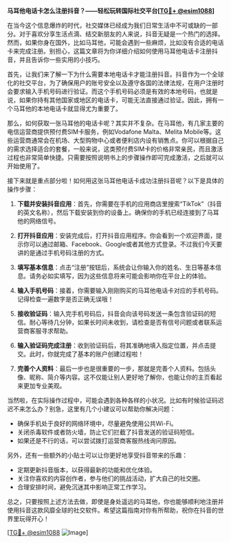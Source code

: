 **马耳他电话卡怎么注册抖音？——轻松玩转国际社交平台[[TG💪+ @esim1088](https://t.me/s/esim1088)]**

在当今这个信息爆炸的时代，社交媒体已经成为我们日常生活中不可或缺的一部分。对于喜欢分享生活点滴、结交新朋友的人来说，抖音无疑是一个热门的选择。然而，如果你身在国外，比如马耳他，可能会遇到一些麻烦，比如没有合适的电话卡来完成注册。别担心，这篇文章将为你详细介绍如何使用马耳他电话卡注册抖音，并且告诉你一些实用的小技巧。

首先，让我们来了解一下为什么需要本地电话卡才能注册抖音。抖音作为一个全球化的社交平台，为了确保用户的账号安全以及遵守各国的法律法规，在用户注册时会要求输入手机号码进行验证。而这个手机号码必须是有效的本地号码，也就是说，如果你持有其他国家或地区的电话卡，可能无法直接通过验证。因此，拥有一个马耳他的本地电话卡就显得尤为重要了。

那么，如何获取一张马耳他的电话卡呢？其实并不复杂。在马耳他，有几家主要的电信运营商提供预付费SIM卡服务，例如Vodafone Malta、Melita Mobile等。这些运营商通常会在机场、大型购物中心或者便利店内设有销售点。你可以根据自己的需求选择适合的套餐，一般来说，这类预付费SIM卡的价格非常亲民，而且激活过程也非常简单快捷。只需要按照说明书上的步骤操作即可完成激活，之后就可以开始使用了。

接下来就是重点部分啦！如何用这张马耳他电话卡成功注册抖音呢？以下是具体的操作步骤：

1. **下载并安装抖音应用**：首先，你需要在手机的应用商店里搜索“TikTok”（抖音的英文名称），然后下载安装到你的设备上。确保你的手机已经连接到了马耳他的网络信号。

2. **打开抖音应用**：安装完成后，打开抖音应用程序。你会看到一个欢迎界面，提示你可以通过邮箱、Facebook、Google或者其他方式登录。不过我们今天要讲的是通过手机号码注册的方式。

3. **填写基本信息**：点击“注册”按钮后，系统会让你输入你的姓名、生日等基本信息。请务必如实填写，因为这些信息将来可能会影响你在平台上的体验。

4. **输入手机号码**：接着，你需要输入刚刚购买的马耳他电话卡对应的手机号码。记得检查一遍数字是否正确无误哦！

5. **接收验证码**：输入完手机号码后，抖音会向该号码发送一条包含验证码的短信。耐心等待几分钟，如果长时间未收到，请检查是否有信号问题或者联系运营商客服寻求帮助。

6. **输入验证码完成注册**：收到验证码后，将其准确地填入指定位置，并点击提交。此时，你就完成了基本的账户创建过程啦！

7. **完善个人资料**：最后一步也是很重要的一步，那就是完善个人资料。包括头像、昵称、简介等内容。这不仅能让别人更好地了解你，也能让你的主页看起来更加专业美观。

当然啦，在实际操作过程中，可能会遇到各种各样的小状况。比如有时候验证码迟迟不来怎么办？别急，这里有几个小建议可以帮助你解决问题：

- 确保手机处于良好的网络环境中，尽量避免使用公共Wi-Fi。
- 关闭杀毒软件或者防火墙，防止它们拦截了抖音发送的验证码短信。
- 如果还是不行的话，可以尝试拨打运营商客服热线询问原因。

另外，还有一些额外的小贴士可以让你更好地享受抖音带来的乐趣：

- 定期更新抖音版本，以获得最新的功能和优化体验。
- 关注你喜欢的内容创作者，参与他们的挑战活动，扩大自己的社交圈。
- 合理安排时间，避免沉迷其中影响正常工作学习。

总之，只要按照上述方法去做，即使是身处遥远的马耳他，你也能够顺利地注册并使用抖音这款风靡全球的社交软件。希望这篇指南对你有所帮助，祝你在抖音的世界里玩得开心！

[[TG💪+ @esim1088](https://t.me/s/esim1088) ![Image](https://i.postimg.cc/4NQfJmqS/Snipaste-2025-05-13-00-14-12.png)]